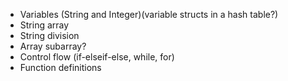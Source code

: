 * Variables (String and Integer)(variable structs in a hash table?)
* String array
* String division
* Array subarray?
* Control flow (if-elseif-else, while, for)
* Function definitions
